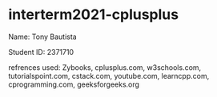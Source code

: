 # interterm2021-cplusplus

Name: Tony Bautista 

Student ID: 2371710

refrences used: Zybooks, cplusplus.com, w3schools.com, tutorialspoint.com, cstack.com, youtube.com, learncpp.com, cprogramming.com, geeksforgeeks.org
